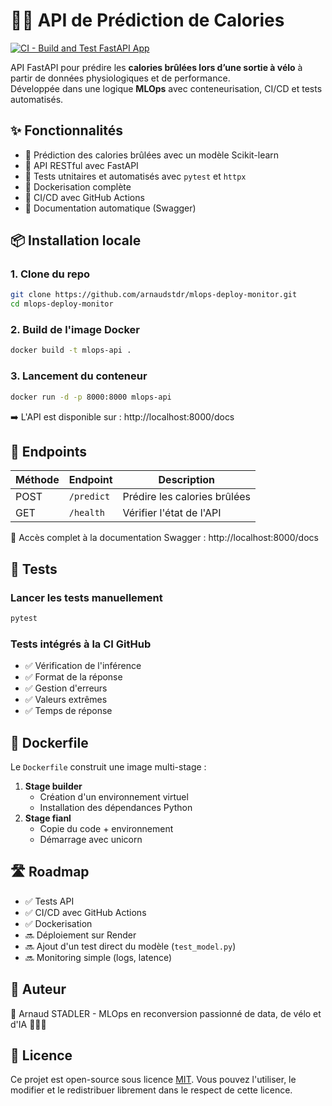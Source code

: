 # 🚴‍♂️ API de Prédiction de Calories

[![CI - Build and Test FastAPI App](https://github.com/arnaudstdr/mlops-deploy-monitor/actions/workflows/deploy.yml/badge.svg)](https://github.com/arnaudstdr/mlops-deploy-monitor/actions/workflows/deploy.yml)

API FastAPI pour prédire les **calories brûlées lors d’une sortie à vélo** à partir de données physiologiques et de performance.  
Développée dans une logique **MLOps** avec conteneurisation, CI/CD et tests automatisés.

## ✨ Fonctionnalités

- 🔮 Prédiction des calories brûlées avec un modèle Scikit-learn
- 🚀 API RESTful avec FastAPI
- 🧪 Tests utnitaires et automatisés avec `pytest` et `httpx`
- 🐳 Dockerisation complète
- 🔁 CI/CD avec GitHub Actions
- 📜 Documentation automatique (Swagger)

## 📦 Installation locale

### 1. Clone du repo
```bash
git clone https://github.com/arnaudstdr/mlops-deploy-monitor.git
cd mlops-deploy-monitor
```

### 2. Build de l'image Docker
```bash
docker build -t mlops-api .
```

### 3. Lancement du conteneur
```bash
docker run -d -p 8000:8000 mlops-api
```
➡️ L'API est disponible sur : http://localhost:8000/docs

## 🔌 Endpoints
| Méthode | Endpoint   | Description                  |
|---------|------------|------------------------------|
| POST    | `/predict` | Prédire les calories brûlées |
| GET     | `/health`  | Vérifier l'état de l'API     |

📘 Accès complet à la documentation Swagger : http://localhost:8000/docs

## 🧪 Tests

### Lancer les tests manuellement
```bash
pytest
```

### Tests intégrés à la CI GitHub
- ✅ Vérification de l'inférence
- ✅ Format de la réponse
- ✅ Gestion d'erreurs
- ✅ Valeurs extrêmes
- ✅ Temps de réponse

## 🐳 Dockerfile
Le `Dockerfile` construit une image multi-stage :
1. **Stage builder**
   - Création d'un environnement virtuel
   - Installation des dépendances Python
2. **Stage fianl**
   - Copie du code + environnement
   - Démarrage avec unicorn

## 🛣️ Roadmap
- ✅ Tests API
- ✅ CI/CD avec GitHub Actions
- ✅ Dockerisation
- 🔜 Déploiement sur Render
- 🔜 Ajout d'un test direct du modèle (`test_model.py`)
- 🔜 Monitoring simple (logs, latence)

## 🧠 Auteur
👤 Arnaud STADLER - MLOps en reconversion passionné de data, de vélo et d'IA 🚴‍♂️🧠

## 📄 Licence
Ce projet est open-source sous licence [MIT](LICENSE). Vous pouvez l'utiliser, le modifier et le redistribuer librement dans le respect de cette licence.